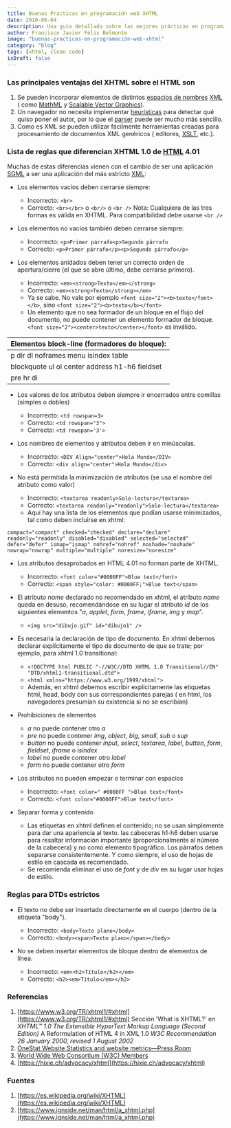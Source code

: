 ```yaml
---
title: Buenas Practicas en programación web XHTML
date: 2010-06-04
description: Una guía detallada sobre las mejores prácticas en programación web utilizando XHTML, destacando sus ventajas, reglas y diferencias clave con HTML.
author: Francisco Javier Félix Belmonte
image: "buenas-practicas-en-programación-web-xhtml"
category: "blog"
tags: [xhtml, clean code]
isDraft: false
---
```


### Las principales ventajas del XHTML sobre el HTML son

1. Se pueden incorporar elementos de
   distintos [espacios de nombres](https://es.wikipedia.org/w/index.php?title=Espacio_de_nombres&action=edit&redlink=1) [XML](https://es.wikipedia.org/wiki/XML) (
   como [MathML](https://es.wikipedia.org/wiki/MathML)
   y [Scalable Vector Graphics](https://es.wikipedia.org/wiki/Scalable_Vector_Graphics)).
2. Un navegador no necesita implementar [heurísticas](https://es.wikipedia.org/wiki/Heur%C3%ADstica) para detectar qué
   quiso poner el autor, por lo que el [parser](https://es.wikipedia.org/wiki/Parser) puede ser mucho más sencillo.
3. Como es XML se pueden utilizar fácilmente herramientas creadas para procesamiento de documentos XML genéricos (
   editores, [XSLT](https://es.wikipedia.org/wiki/XSLT), etc.).

### Lista de reglas que diferencian XHTML 1.0 de [HTML](https://es.wikipedia.org/wiki/HTML) 4.01

Muchas de estas diferencias vienen con el cambio de ser una aplicación [SGML](https://es.wikipedia.org/wiki/SGML) a ser
una aplicación del más estricto [XML](https://es.wikipedia.org/wiki/XML):

- Los elementos vacíos deben cerrarse siempre:

  - Incorrecto: `<br>`
  - Correcto: `<br></br>` o `<br/>` o `<br />`
    Nota: Cualquiera de las tres formas es válida en XHTML. Para compatibilidad debe usarse `<br />`

- Los elementos no vacíos también deben cerrarse siempre:

  - Incorrecto: `<p>Primer párrafo<p>Segundo párrafo`
  - Correcto: `<p>Primer párrafo</p><p>Segundo párrafo</p>`

- Los elementos anidados deben tener un correcto orden de apertura/cierre (el que se abre último, debe cerrarse
  primero).
  - Incorrecto: `<em><strong>Texto</em></strong>`
  - Correcto: `<em><strong>Texto</strong></em>`
  - Ya se sabe. No vale por ejemplo `<font size="2"><b>texto</font></b>`, sino `<font size="2"><b>texto</b></font>`
  - Un elemento que no sea formador de un bloque en el flujo del documento, no puede contener un elemento formador de
    bloque. `<font size="2"><center>texto</center></font>` es inválido.

| Elementos block-line (formadores de bloque):   |
| ---------------------------------------------- |
| p dir dl noframes menu isindex table           |
| blockquote ul ol center address h1-h6 fieldset |
| pre hr di                                      |

- Los valores de los atributos deben siempre ir encerrados entre comillas (simples o dobles)

  - Incorrecto: `<td rowspan=3>`
  - Correcto: `<td rowspan="3">`
  - Correcto: `<td rowspan='3'>`

- Los nombres de elementos y atributos deben ir en minúsculas.

  - Incorrecto: `<DIV Align="center">Hola Mundo</DIV>`
  - Correcto: `<div align="center">Hola Mundo</div>`

- No está permitida la minimización de atributos (se usa el nombre del atributo como valor)
  - Incorrecto: `<textarea readonly>Solo-lectura</textarea>`
  - Correcto: `<textarea readonly="readonly">Solo-lectura</textarea>`
  - Aquí hay una lista de los elementos que podían usarse minimizados, tal como deben incluirse en xhtml:

```xhtml
compact="compact" checked="checked" declare="declare" readonly="readonly" disabled="disabled" selected="selected"
defer="defer" ismap="ismap" nohref="nohref" noshade="noshade" nowrap="nowrap" multiple="multiple" noresize="noresize"
```

- Los atributos desaprobados en HTML 4.01 no forman parte de XHTML.

  - Incorrecto: `<font color="#0000FF">Blue text</font>`
  - Correcto: `<span style="color: #0000FF;">Blue text</span>`

- El atributo _name_ declarado no recomendado en xhtml, el atributo _name_ queda en desuso, recomendándose en su lugar
  el atributo _id_ de los siguientes elementos "_a_, _applet_, _form_, _frame_, _iframe_, _img_ y _map_".

  - `<img src="dibujo.gif" id="dibujo1" />`

- Es necesaria la declaración de tipo de documento. En xhtml debemos declarar explícitamente el tipo de documento de que
  se trate; por ejemplo, para xhtml 1.0 transitional:

  - `<!DOCTYPE html PUBLIC "-//W3C//DTD XHTML 1.0 Transitional//EN" "DTD/xhtml1-transitional.dtd">`
  - `<html xmlns="https://www.w3.org/1999/xhtml">`
  - Además, en xhtml debemos escribir explícitamente las etiquetas html, head, body con sus correspondientes parejas (
    en html, los navegadores presumían su existencia si no se escribían)

- Prohibiciones de elementos

  - _a_ no puede contener otro _a_
  - _pre_ no puede contener _img_, _object_, _big_, _small_, _sub_ o _sup_
  - _button_ no puede contener _input_, _select_, _textarea_, _label_, _button_, _form_, _fieldset_, _iframe_ o
    _isindex_
  - _label_ no puede contener otro _label_
  - _form_ no puede contener otro _form_

- Los atributos no pueden empezar o terminar con espacios

  - Incorrecto: `<font color=" #0000FF ">Blue text</font>`
  - Correcto: `<font color="#0000FF">Blue text</font>`

- Separar forma y contenido
  - Las etiquetas en xhtml definen el contenido; no se usan simplemente para dar una apariencia al texto. las
    cabeceras h1-h6 deben usarse para resaltar información importante (proporcionalmente al número de la cabecera) y
    no como elemento tipográfico. Los párrafos deben separarse consistentemente. Y como siempre, el uso de hojas de
    estilo en cascada es recomendado.
  - Se recomienda eliminar el uso de _font_ y de _div_ en su lugar usar hojas de estilo.

### Reglas para DTDs estrictos

- El texto no debe ser insertado directamente en el cuerpo (dentro de la etiqueta "body").

  - Incorrecto: `<body>Texto plano</body>`
  - Correcto: `<body><span>Texto plano</span></body>`

- No se deben insertar elementos de bloque dentro de elementos de línea.
  - Incorrecto: `<em><h2>Título</h2></em>`
  - Correcto: `<h2><em>Título</em></h2>`

### Referencias

1. [https://www.w3.org/TR/xhtml1/#xhtml](https://www.w3.org/TR/xhtml1/#xhtml) Sección 'What is XHTML?' en _XHTML™ 1.0 The
   Extensible HyperText Markup Language (Second Edition)_ A Reformulation of HTML 4 in XML 1.0 _W3C Recommendation 26
   January 2000, revised 1 August 2002_
2. [OneStat Website Statistics and website metrics—Press Room](https://www.onestat.com/html/aboutus_pressbox40_browser_market_firefox_growing.html)
3. [World Wide Web Consortium (W3C) Members](https://www.w3.org/Consortium/Member/List)
4. [https://hixie.ch/advocacy/xhtml](https://hixie.ch/advocacy/xhtml)

### Fuentes

1. [https://es.wikipedia.org/wiki/XHTML](https://es.wikipedia.org/wiki/XHTML)
2. [https://www.ignside.net/man/html/a_xhtml.php](https://www.ignside.net/man/html/a_xhtml.php)
